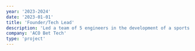```yaml
---
year: '2023-2024'
date: '2023-01-01'
title: 'Founder/Tech Lead'
description: 'Led a team of 5 engineers in the development of a sports analytics dashboard to help with smart decision making in sports bets.'
company: 'ACO Bet Tech'
type: 'project'
---
```

